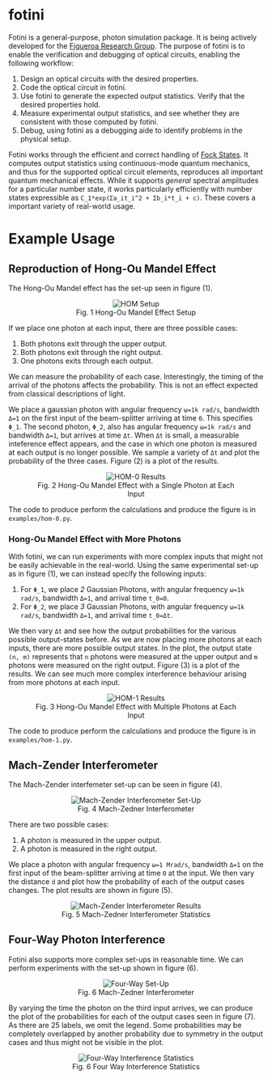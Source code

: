 # fotini

Fotini is a general-purpose, photon simulation package. It is being actively developed
for the [Figueroa Research Group](http://qit.physics.sunysb.edu/wordpress/). The purpose
of fotini is to enable the verification and debugging of optical circuits, enabling the
following workflow:
1. Design an optical circuits with the desired properties.
2. Code the optical circuit in fotini.
3. Use fotini to generate the expected output statistics. Verify that the desired properties hold.
4. Measure experimental output statistics, and see whether they are consistent with those computed by fotini.
5. Debug, using fotini as a debugging aide to identify problems in the physical setup.


Fotini works through the efficient and correct handling of [Fock States](https://en.wikipedia.org/wiki/Fock_state). 
It computes output statistics using continuous-mode quantum mechanics, and thus
for the supported optical circuit elements, reproduces all important quantum
mechanical effects. While it supports *general* spectral amplitudes for a
particular number state, it works particularly efficiently with number states
expressible as `C_1*exp(Σa_it_i^2 + Σb_i*t_i + c)`. These covers a important
variety of real-world usage.


# Example Usage
## Reproduction of Hong-Ou Mandel Effect
The Hong-Ou Mandel effect has the set-up seen in figure (1).
<figure align="center">
  <img src="figs/hom-setup.png" alt="HOM Setup">
  <figcaption>Fig. 1 Hong-Ou Mandel Effect Setup</figcaption>
</figure>

If we place one photon at each input, there are three possible cases:
1. Both photons exit through the upper output.
2. Both photons exit through the right output. 
3. One photons exits through each output.

We can measure the probability of each case. Interestingly, the timing of the
arrival of the photons affects the probability. This is not an effect expected
from classical descriptions of light. 


We place a gaussian photon with angular frequency `ω=1k rad/s`, bandwidth `Δ=1` on the first input
of the beam-splitter arriving at time `0`. This specifies `Φ_1`. The second photon, `Φ_2`, also
has angular frequency `ω=1k rad/s` and bandwidth `Δ=1`, but arrives at time `Δt`. When `Δt` is small,
a measurable inteference effect appears, and the case in which one photon is measured at each output
is no longer possible. We sample a variety of `Δt` and plot the probability of the three cases. Figure (2)
is a plot of the results.
<figure align="center">
  <img src="figs/hom-0.png" alt="HOM-0 Results">
  <figcaption>Fig. 2 Hong-Ou Mandel Effect with a Single Photon at Each Input</figcaption>
</figure>

The code to produce perform the calculations and produce the figure is in `examples/hom-0.py`. 


### Hong-Ou Mandel Effect with More Photons
With fotini, we can run experiments with more complex inputs that might not be
easily achievable in the real-world. Using the same experimental set-up as in
figure (1), we can instead specify the following inputs:
1.  For `Φ_1`, we place *2* Gaussian Photons, with angular frequency `ω=1k rad/s`, bandwidth `Δ=1`, and arrival time `t_0=0`. 
2. For `Φ_2`, we place *3* Gaussian Photons, with angular frequency `ω=1k rad/s`, bandwidth `Δ=1`, and arrival time `t_0=Δt`. 

We then vary `Δt` and see how the output probabilities for the various possible
output-states before. As we are now placing more photons at each inputs, there
are more possible output states. In the plot, the output state `(n, m)`
represents that `n` photons were measured at the upper output and `m` photons
were measured on the right output. Figure (3) is a plot of the results. We can
see much more complex interference behaviour arising from more photons at each input.

<figure align="center">
  <img src="figs/hom-1.png" alt="HOM-1 Results">
  <figcaption>Fig. 3 Hong-Ou Mandel Effect with Multiple Photons at Each Input</figcaption>
</figure>


The code to produce perform the calculations and produce the figure is in `examples/hom-1.py`. 

## Mach-Zender Interferometer
The Mach-Zender interfemeter set-up can be seen in figure (4). 
<figure align="center">
  <img src="figs/mz-setup.png" alt="Mach-Zender Interferometer Set-Up">
  <figcaption>Fig. 4 Mach-Zedner Interferometer</figcaption>
</figure>

There are two possible cases:
1. A photon is measured in the upper output.
2. A photon is measured in the right output.

We place a photon with angular frequency `ω=1 Mrad/s`, bandwidth `Δ=1` on the
first input of the beam-splitter arriving at time `0` at the input. We then
vary the distance `d` and plot how the probability of each of the output cases changes. The
plot results are shown in figure (5).

<figure align="center">
  <img src="figs/mz-0.png" alt="Mach-Zender Interferometer Results">
  <figcaption>Fig. 5 Mach-Zedner Interferometer Statistics</figcaption>
</figure>

## Four-Way Photon Interference
Fotini also supports more complex set-ups in reasonable time. We can
perform experiments with the set-up shown in figure (6).
<figure align="center">
  <img src="figs/four-way-setup.png" alt="Four-Way Set-Up">
  <figcaption>Fig. 6 Mach-Zedner Interferometer</figcaption>
</figure>

By varying the time the photon on the third input arrives, we can produce
the plot of the probabilities for each of the output cases seen in figure (7).
As there are 25 labels, we omit the legend. Some probabilities may be
completely overlapped by another probability due to symmetry in the output cases
and thus might not be visible in the plot.
<figure align="center">
  <img src="figs/four-way.png" alt="Four-Way Interference Statistics">
  <figcaption>Fig. 6 Four Way Interference Statistics</figcaption>
</figure>
